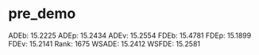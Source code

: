 # pre_demo

ADEb: 15.2225
ADEp: 15.2434
ADEv: 15.2554
FDEb: 15.4781
FDEp: 15.1899
FDEv: 15.2141
Rank: 1675
WSADE: 15.2412
WSFDE: 15.2581